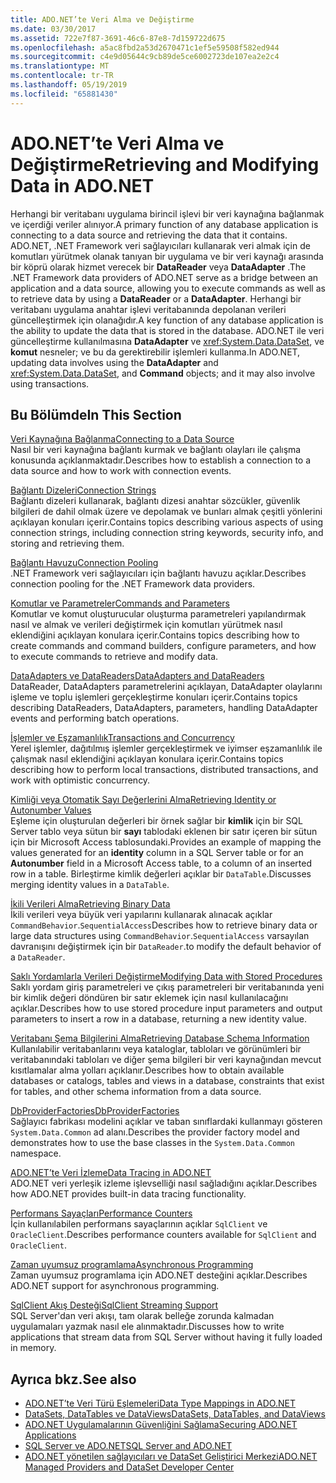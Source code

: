 ```yaml
---
title: ADO.NET’te Veri Alma ve Değiştirme
ms.date: 03/30/2017
ms.assetid: 722e7f87-3691-46c6-87e8-7d159722d675
ms.openlocfilehash: a5ac8fbd2a53d2670471c1ef5e59508f582ed944
ms.sourcegitcommit: c4e9d05644c9cb89de5ce6002723de107ea2e2c4
ms.translationtype: MT
ms.contentlocale: tr-TR
ms.lasthandoff: 05/19/2019
ms.locfileid: "65881430"
---
```

# <a name="retrieving-and-modifying-data-in-adonet"></a><span data-ttu-id="ca8ef-102">ADO.NET’te Veri Alma ve Değiştirme</span><span class="sxs-lookup"><span data-stu-id="ca8ef-102">Retrieving and Modifying Data in ADO.NET</span></span>
<span data-ttu-id="ca8ef-103">Herhangi bir veritabanı uygulama birincil işlevi bir veri kaynağına bağlanmak ve içerdiği veriler alınıyor.</span><span class="sxs-lookup"><span data-stu-id="ca8ef-103">A primary function of any database application is connecting to a data source and retrieving the data that it contains.</span></span> <span data-ttu-id="ca8ef-104">ADO.NET, .NET Framework veri sağlayıcıları kullanarak veri almak için de komutları yürütmek olanak tanıyan bir uygulama ve bir veri kaynağı arasında bir köprü olarak hizmet verecek bir **DataReader** veya **DataAdapter** .</span><span class="sxs-lookup"><span data-stu-id="ca8ef-104">The .NET Framework data providers of ADO.NET serve as a bridge between an application and a data source, allowing you to execute commands as well as to retrieve data by using a **DataReader** or a **DataAdapter**.</span></span> <span data-ttu-id="ca8ef-105">Herhangi bir veritabanı uygulama anahtar işlevi veritabanında depolanan verileri güncelleştirmek için olanağıdır.</span><span class="sxs-lookup"><span data-stu-id="ca8ef-105">A key function of any database application is the ability to update the data that is stored in the database.</span></span> <span data-ttu-id="ca8ef-106">ADO.NET ile veri güncelleştirme kullanılmasına **DataAdapter** ve <xref:System.Data.DataSet>, ve **komut** nesneler; ve bu da gerektirebilir işlemleri kullanma.</span><span class="sxs-lookup"><span data-stu-id="ca8ef-106">In ADO.NET, updating data involves using the **DataAdapter** and <xref:System.Data.DataSet>, and **Command** objects; and it may also involve using transactions.</span></span>  
  
## <a name="in-this-section"></a><span data-ttu-id="ca8ef-107">Bu Bölümde</span><span class="sxs-lookup"><span data-stu-id="ca8ef-107">In This Section</span></span>  
 [<span data-ttu-id="ca8ef-108">Veri Kaynağına Bağlanma</span><span class="sxs-lookup"><span data-stu-id="ca8ef-108">Connecting to a Data Source</span></span>](../../../../docs/framework/data/adonet/connecting-to-a-data-source.md)  
 <span data-ttu-id="ca8ef-109">Nasıl bir veri kaynağına bağlantı kurmak ve bağlantı olayları ile çalışma konusunda açıklanmaktadır.</span><span class="sxs-lookup"><span data-stu-id="ca8ef-109">Describes how to establish a connection to a data source and how to work with connection events.</span></span>  
  
 [<span data-ttu-id="ca8ef-110">Bağlantı Dizeleri</span><span class="sxs-lookup"><span data-stu-id="ca8ef-110">Connection Strings</span></span>](../../../../docs/framework/data/adonet/connection-strings.md)  
 <span data-ttu-id="ca8ef-111">Bağlantı dizeleri kullanarak, bağlantı dizesi anahtar sözcükler, güvenlik bilgileri de dahil olmak üzere ve depolamak ve bunları almak çeşitli yönlerini açıklayan konuları içerir.</span><span class="sxs-lookup"><span data-stu-id="ca8ef-111">Contains topics describing various aspects of using connection strings, including connection string keywords, security info, and storing and retrieving them.</span></span>  
  
 [<span data-ttu-id="ca8ef-112">Bağlantı Havuzu</span><span class="sxs-lookup"><span data-stu-id="ca8ef-112">Connection Pooling</span></span>](../../../../docs/framework/data/adonet/connection-pooling.md)  
 <span data-ttu-id="ca8ef-113">.NET Framework veri sağlayıcıları için bağlantı havuzu açıklar.</span><span class="sxs-lookup"><span data-stu-id="ca8ef-113">Describes connection pooling for the .NET Framework data providers.</span></span>  
  
 [<span data-ttu-id="ca8ef-114">Komutlar ve Parametreler</span><span class="sxs-lookup"><span data-stu-id="ca8ef-114">Commands and Parameters</span></span>](../../../../docs/framework/data/adonet/commands-and-parameters.md)  
 <span data-ttu-id="ca8ef-115">Komutlar ve komut oluşturucular oluşturma parametreleri yapılandırmak nasıl ve almak ve verileri değiştirmek için komutları yürütmek nasıl eklendiğini açıklayan konulara içerir.</span><span class="sxs-lookup"><span data-stu-id="ca8ef-115">Contains topics describing how to create commands and command builders, configure parameters, and how to execute commands to retrieve and modify data.</span></span>  
  
 [<span data-ttu-id="ca8ef-116">DataAdapters ve DataReaders</span><span class="sxs-lookup"><span data-stu-id="ca8ef-116">DataAdapters and DataReaders</span></span>](../../../../docs/framework/data/adonet/dataadapters-and-datareaders.md)  
 <span data-ttu-id="ca8ef-117">DataReader, DataAdapters parametrelerini açıklayan, DataAdapter olaylarını işleme ve toplu işlemleri gerçekleştirme konuları içerir.</span><span class="sxs-lookup"><span data-stu-id="ca8ef-117">Contains topics describing DataReaders, DataAdapters, parameters, handling DataAdapter events and performing batch operations.</span></span>  
  
 [<span data-ttu-id="ca8ef-118">İşlemler ve Eşzamanlılık</span><span class="sxs-lookup"><span data-stu-id="ca8ef-118">Transactions and Concurrency</span></span>](../../../../docs/framework/data/adonet/transactions-and-concurrency.md)  
 <span data-ttu-id="ca8ef-119">Yerel işlemler, dağıtılmış işlemler gerçekleştirmek ve iyimser eşzamanlılık ile çalışmak nasıl eklendiğini açıklayan konulara içerir.</span><span class="sxs-lookup"><span data-stu-id="ca8ef-119">Contains topics describing how to perform local transactions, distributed transactions, and work with optimistic concurrency.</span></span>  
  
 [<span data-ttu-id="ca8ef-120">Kimliği veya Otomatik Sayı Değerlerini Alma</span><span class="sxs-lookup"><span data-stu-id="ca8ef-120">Retrieving Identity or Autonumber Values</span></span>](../../../../docs/framework/data/adonet/retrieving-identity-or-autonumber-values.md)  
 <span data-ttu-id="ca8ef-121">Eşleme için oluşturulan değerleri bir örnek sağlar bir **kimlik** için bir SQL Server tablo veya sütun bir **sayı** tablodaki eklenen bir satır içeren bir sütun için bir Microsoft Access tablosundaki.</span><span class="sxs-lookup"><span data-stu-id="ca8ef-121">Provides an example of mapping the values generated for an **identity** column in a SQL Server table or for an **Autonumber** field in a Microsoft Access table, to a column of an inserted row in a table.</span></span> <span data-ttu-id="ca8ef-122">Birleştirme kimlik değerleri açıklar bir `DataTable`.</span><span class="sxs-lookup"><span data-stu-id="ca8ef-122">Discusses merging identity values in a `DataTable`.</span></span>  
  
 [<span data-ttu-id="ca8ef-123">İkili Verileri Alma</span><span class="sxs-lookup"><span data-stu-id="ca8ef-123">Retrieving Binary Data</span></span>](../../../../docs/framework/data/adonet/retrieving-binary-data.md)  
 <span data-ttu-id="ca8ef-124">İkili verileri veya büyük veri yapılarını kullanarak alınacak açıklar `CommandBehavior`.`SequentialAccess`</span><span class="sxs-lookup"><span data-stu-id="ca8ef-124">Describes how to retrieve binary data or large data structures using `CommandBehavior`.`SequentialAccess`</span></span> <span data-ttu-id="ca8ef-125">varsayılan davranışını değiştirmek için bir `DataReader`.</span><span class="sxs-lookup"><span data-stu-id="ca8ef-125">to modify the default behavior of a `DataReader`.</span></span>  
  
 [<span data-ttu-id="ca8ef-126">Saklı Yordamlarla Verileri Değiştirme</span><span class="sxs-lookup"><span data-stu-id="ca8ef-126">Modifying Data with Stored Procedures</span></span>](../../../../docs/framework/data/adonet/modifying-data-with-stored-procedures.md)  
 <span data-ttu-id="ca8ef-127">Saklı yordam giriş parametreleri ve çıkış parametreleri bir veritabanında yeni bir kimlik değeri döndüren bir satır eklemek için nasıl kullanılacağını açıklar.</span><span class="sxs-lookup"><span data-stu-id="ca8ef-127">Describes how to use stored procedure input parameters and output parameters to insert a row in a database, returning a new identity value.</span></span>  
  
 [<span data-ttu-id="ca8ef-128">Veritabanı Şema Bilgilerini Alma</span><span class="sxs-lookup"><span data-stu-id="ca8ef-128">Retrieving Database Schema Information</span></span>](../../../../docs/framework/data/adonet/retrieving-database-schema-information.md)  
 <span data-ttu-id="ca8ef-129">Kullanılabilir veritabanlarını veya kataloglar, tabloları ve görünümleri bir veritabanındaki tabloları ve diğer şema bilgileri bir veri kaynağından mevcut kısıtlamalar alma yolları açıklanır.</span><span class="sxs-lookup"><span data-stu-id="ca8ef-129">Describes how to obtain available databases or catalogs, tables and views in a database, constraints that exist for tables, and other schema information from a data source.</span></span>  
  
 [<span data-ttu-id="ca8ef-130">DbProviderFactories</span><span class="sxs-lookup"><span data-stu-id="ca8ef-130">DbProviderFactories</span></span>](../../../../docs/framework/data/adonet/dbproviderfactories.md)  
 <span data-ttu-id="ca8ef-131">Sağlayıcı fabrikası modelini açıklar ve taban sınıflardaki kullanmayı gösteren `System.Data.Common` ad alanı.</span><span class="sxs-lookup"><span data-stu-id="ca8ef-131">Describes the provider factory model and demonstrates how to use the base classes in the `System.Data.Common` namespace.</span></span>  
  
 [<span data-ttu-id="ca8ef-132">ADO.NET’te Veri İzleme</span><span class="sxs-lookup"><span data-stu-id="ca8ef-132">Data Tracing in ADO.NET</span></span>](../../../../docs/framework/data/adonet/data-tracing.md)  
 <span data-ttu-id="ca8ef-133">ADO.NET veri yerleşik izleme işlevselliği nasıl sağladığını açıklar.</span><span class="sxs-lookup"><span data-stu-id="ca8ef-133">Describes how ADO.NET provides built-in data tracing functionality.</span></span>  
  
 [<span data-ttu-id="ca8ef-134">Performans Sayaçları</span><span class="sxs-lookup"><span data-stu-id="ca8ef-134">Performance Counters</span></span>](../../../../docs/framework/data/adonet/performance-counters.md)  
 <span data-ttu-id="ca8ef-135">İçin kullanılabilen performans sayaçlarının açıklar `SqlClient` ve `OracleClient`.</span><span class="sxs-lookup"><span data-stu-id="ca8ef-135">Describes performance counters available for `SqlClient` and `OracleClient`.</span></span>  
  
 [<span data-ttu-id="ca8ef-136">Zaman uyumsuz programlama</span><span class="sxs-lookup"><span data-stu-id="ca8ef-136">Asynchronous Programming</span></span>](../../../../docs/framework/data/adonet/asynchronous-programming.md)  
 <span data-ttu-id="ca8ef-137">Zaman uyumsuz programlama için ADO.NET desteğini açıklar.</span><span class="sxs-lookup"><span data-stu-id="ca8ef-137">Describes ADO.NET support for asynchronous programming.</span></span>  
  
 [<span data-ttu-id="ca8ef-138">SqlClient Akış Desteği</span><span class="sxs-lookup"><span data-stu-id="ca8ef-138">SqlClient Streaming Support</span></span>](../../../../docs/framework/data/adonet/sqlclient-streaming-support.md)  
 <span data-ttu-id="ca8ef-139">SQL Server'dan veri akışı, tam olarak belleğe zorunda kalmadan uygulamaları yazmak nasıl ele alınmaktadır.</span><span class="sxs-lookup"><span data-stu-id="ca8ef-139">Discusses how to write applications that stream data from SQL Server without having it fully loaded in memory.</span></span>  
  
## <a name="see-also"></a><span data-ttu-id="ca8ef-140">Ayrıca bkz.</span><span class="sxs-lookup"><span data-stu-id="ca8ef-140">See also</span></span>

- [<span data-ttu-id="ca8ef-141">ADO.NET’te Veri Türü Eşlemeleri</span><span class="sxs-lookup"><span data-stu-id="ca8ef-141">Data Type Mappings in ADO.NET</span></span>](../../../../docs/framework/data/adonet/data-type-mappings-in-ado-net.md)
- [<span data-ttu-id="ca8ef-142">DataSets, DataTables ve DataViews</span><span class="sxs-lookup"><span data-stu-id="ca8ef-142">DataSets, DataTables, and DataViews</span></span>](../../../../docs/framework/data/adonet/dataset-datatable-dataview/index.md)
- [<span data-ttu-id="ca8ef-143">ADO.NET Uygulamalarının Güvenliğini Sağlama</span><span class="sxs-lookup"><span data-stu-id="ca8ef-143">Securing ADO.NET Applications</span></span>](../../../../docs/framework/data/adonet/securing-ado-net-applications.md)
- [<span data-ttu-id="ca8ef-144">SQL Server ve ADO.NET</span><span class="sxs-lookup"><span data-stu-id="ca8ef-144">SQL Server and ADO.NET</span></span>](../../../../docs/framework/data/adonet/sql/index.md)
- [<span data-ttu-id="ca8ef-145">ADO.NET yönetilen sağlayıcıları ve DataSet Geliştirici Merkezi</span><span class="sxs-lookup"><span data-stu-id="ca8ef-145">ADO.NET Managed Providers and DataSet Developer Center</span></span>](https://go.microsoft.com/fwlink/?LinkId=217917)
